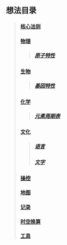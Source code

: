 ## 想法目录
>#### [核心法则](https://github.com/CloudSmokeMemory/WorldLogic/blob/main/mind/coreRule/%E6%A0%B8%E5%BF%83%E6%B3%95%E5%88%99.md#%E6%A0%B8%E5%BF%83%E6%B3%95%E5%88%99)
>#### [物理]()
>>##### [原子特性]()
>#### [生物]()
>>##### [基因特性]()
>#### [化学]()
>>##### [元素周期表]()
>#### [文化]()
>>##### [语言]()
>>##### [文字]()
>#### [操控]()
>#### [地图]()
>#### [记录]()
>#### [时空换算]()
>#### [工具]()
